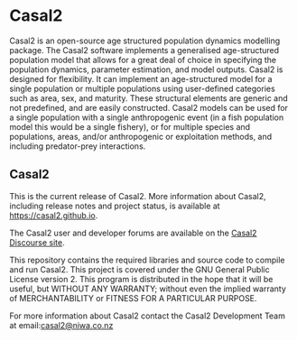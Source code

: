 Casal2
======

Casal2 is an open-source age structured population dynamics modelling package. The Casal2 software implements a generalised age-structured population model that allows for a great deal of choice in specifying the population dynamics, parameter estimation, and model outputs. Casal2 is designed for flexibility. It can implement an age-structured model for a single population or multiple populations using user-defined categories such as area, sex, and maturity. These structural elements are generic and not predefined, and are easily constructed. Casal2 models can be used for a single population with a single anthropogenic event (in a fish population model this would be a single fishery), or for multiple species and populations, areas, and/or anthropogenic or exploitation methods, and including predator-prey interactions.

## Casal2

This is the current release of Casal2. More information about Casal2, including release notes and project status, is available at https://casal2.github.io.

The Casal2 user and developer forums are available on the [Casal2 Discourse site](https://casal2.discourse.group/).

This repository contains the required libraries and source code to compile and run Casal2. This project is covered under the GNU General Public License version 2. This program is distributed in the hope that it will be useful, but WITHOUT ANY WARRANTY; without even the implied warranty of MERCHANTABILITY or FITNESS FOR A PARTICULAR PURPOSE.

For more information about Casal2 contact the Casal2 Development Team at email:casal2@niwa.co.nz

